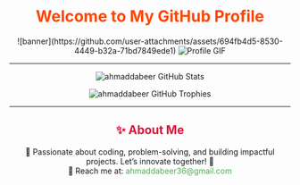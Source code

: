 <!DOCTYPE html>
<html>

<h1 align="center" style="color:#FF4500; font-weight:bold;">Welcome to My GitHub Profile</h1>

<p align="center">
![banner](https://github.com/user-attachments/assets/694fb4d5-8530-4449-b32a-71bd7849ede1)

  <img src="https://github.com/user-attachments/assets/694fb4d5-8530-4449-b32a-71bd7849ede1" alt="Profile GIF">
</p>

---


<p align="center">
  <img src="https://stats.dooboo.io/api/github-stats-advanced?login=ahmaddabeer" alt="ahmaddabeer GitHub Stats">
</p>
<p align="center">
  <img src="https://stats.dooboo.io/api/github-trophies?login=ahmaddabeer" alt="ahmaddabeer GitHub Trophies">
</p>

---

<h2 align="center" style="color:#DC143C;">✨ About Me</h2>
<p align="center">
  🌱 Passionate about coding, problem-solving, and building impactful projects. Let’s innovate together! 🚀<br>
  💬 Reach me at: <a href="mailto:ahmaddabeer36@gmail.com" style="color:#4CAF50; text-decoration:none;">ahmaddabeer36@gmail.com</a>
</p>




</html>
